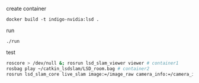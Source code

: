 create container
```
docker build -t indigo-nvidia:lsd .
```

run
```
./run
```

test
```bash
roscore > /dev/null &; rosrun lsd_slam_viewer viewer # container1
rosbag play ~/catkin_lsdslam/LSD_room.bag # container2
rosrun lsd_slam_core live_slam image:=/image_raw camera_info:=/camera_info #container3
```
